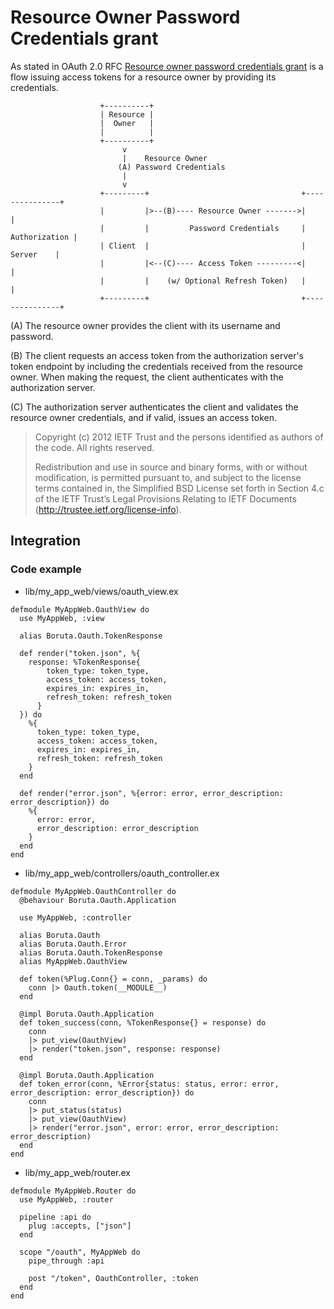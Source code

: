 # Resource Owner Password Credentials grant

As stated in OAuth 2.0 RFC [Resource owner password credentials grant](https://tools.ietf.org/html/rfc6749#section-4.3) is a flow issuing access tokens for a resource owner by providing its credentials.

```
                    +----------+
                    | Resource |
                    |  Owner   |
                    |          |
                    +----------+
                         v
                         |    Resource Owner
                        (A) Password Credentials
                         |
                         v
                    +---------+                                  +---------------+
                    |         |>--(B)---- Resource Owner ------->|               |
                    |         |         Password Credentials     | Authorization |
                    | Client  |                                  |     Server    |
                    |         |<--(C)---- Access Token ---------<|               |
                    |         |    (w/ Optional Refresh Token)   |               |
                    +---------+                                  +---------------+
```
(A)  The resource owner provides the client with its username and password.

(B)  The client requests an access token from the authorization server's token endpoint by including the credentials received from the resource owner.  When making the request, the client authenticates with the authorization server.

(C)  The authorization server authenticates the client and validates the resource owner credentials, and if valid, issues an access token.

> Copyright (c) 2012 IETF Trust and the persons identified as authors of the code. All rights reserved.
>
> Redistribution and use in source and binary forms, with or without modification, is permitted pursuant to, and subject to the license terms contained in, the Simplified BSD License set forth in Section 4.c of the IETF Trust’s Legal Provisions Relating to IETF Documents (http://trustee.ietf.org/license-info).

## Integration
### Code example
- lib/my_app_web/views/oauth_view.ex

```
defmodule MyAppWeb.OauthView do
  use MyAppWeb, :view

  alias Boruta.Oauth.TokenResponse

  def render("token.json", %{
    response: %TokenResponse{
        token_type: token_type,
        access_token: access_token,
        expires_in: expires_in,
        refresh_token: refresh_token
      }
  }) do
    %{
      token_type: token_type,
      access_token: access_token,
      expires_in: expires_in,
      refresh_token: refresh_token
    }
  end

  def render("error.json", %{error: error, error_description: error_description}) do
    %{
      error: error,
      error_description: error_description
    }
  end
end
```

- lib/my_app_web/controllers/oauth_controller.ex

```
defmodule MyAppWeb.OauthController do
  @behaviour Boruta.Oauth.Application

  use MyAppWeb, :controller

  alias Boruta.Oauth
  alias Boruta.Oauth.Error
  alias Boruta.Oauth.TokenResponse
  alias MyAppWeb.OauthView

  def token(%Plug.Conn{} = conn, _params) do
    conn |> Oauth.token(__MODULE__)
  end

  @impl Boruta.Oauth.Application
  def token_success(conn, %TokenResponse{} = response) do
    conn
    |> put_view(OauthView)
    |> render("token.json", response: response)
  end

  @impl Boruta.Oauth.Application
  def token_error(conn, %Error{status: status, error: error, error_description: error_description}) do
    conn
    |> put_status(status)
    |> put_view(OauthView)
    |> render("error.json", error: error, error_description: error_description)
  end
end
```

- lib/my_app_web/router.ex

```
defmodule MyAppWeb.Router do
  use MyAppWeb, :router

  pipeline :api do
    plug :accepts, ["json"]
  end

  scope "/oauth", MyAppWeb do
    pipe_through :api

    post "/token", OauthController, :token
  end
end
```
